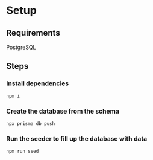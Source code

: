 # Setup
## Requirements
PostgreSQL

## Steps
### Install dependencies
```
npm i
```

### Create the database from the schema
```
npx prisma db push
```

### Run the seeder to fill up the database with data
```
npm run seed
```